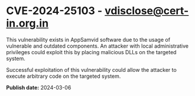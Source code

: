 # CVE-2024-25103 - vdisclose@cert-in.org.in

This vulnerability exists in AppSamvid software due to the usage of vulnerable and outdated components. An attacker with local administrative privileges could exploit this by placing malicious DLLs on the targeted system.

Successful exploitation of this vulnerability could allow the attacker to execute arbitrary code on the targeted system.


**Publish date:** 2024-03-06
